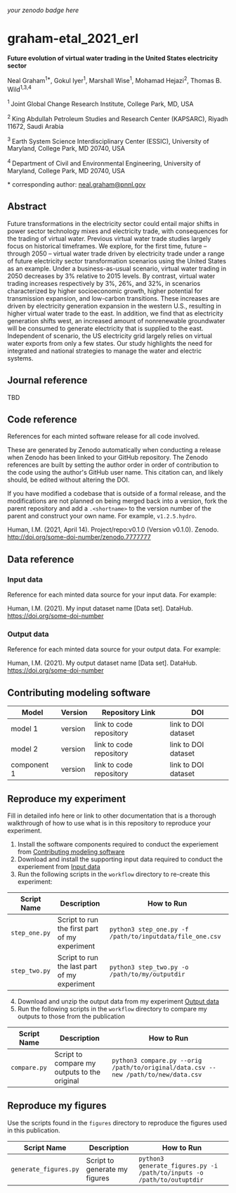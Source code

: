 _your zenodo badge here_

# graham-etal_2021_erl

**Future evolution of virtual water trading in the United States electricity sector**

Neal Graham<sup>1\*</sup>, Gokul Iyer<sup>1</sup>, Marshall Wise<sup>1</sup>, Mohamad Hejazi<sup>2</sup>, Thomas B. Wild<sup>1,3,4</sup>

<sup>1 </sup> Joint Global Change Research Institute, College Park, MD, USA

<sup>2 </sup> King Abdullah Petroleum Studies and Research Center (KAPSARC), Riyadh 11672, Saudi Arabia

<sup>3 </sup> Earth System Science Interdisciplinary Center (ESSIC), University of Maryland, College Park, MD 20740, USA

<sup>4 </sup> Department of Civil and Environmental Engineering, University of Maryland, College Park, MD 20740, USA


\* corresponding author:  neal.graham@pnnl.gov

## Abstract
Future transformations in the electricity sector could entail major shifts in power sector technology mixes and electricity trade, with consequences for the trading of virtual water. Previous virtual water trade studies largely focus on historical timeframes. We explore, for the first time, future – through 2050 – virtual water trade driven by electricity trade under a range of future electricity sector transformation scenarios using the United States as an example. Under a business-as-usual scenario, virtual water trading in 2050 decreases by 3% relative to 2015 levels. By contrast, virtual water trading increases respectively by 3%, 26%, and 32%, in scenarios characterized by higher socioeconomic growth, higher potential for transmission expansion, and low-carbon transitions. These increases are driven by electricity generation expansion in the western U.S., resulting in higher virtual water trade to the east. In addition, we find that as electricity generation shifts west, an increased amount of nonrenewable groundwater will be consumed to generate electricity that is supplied to the east. Independent of scenario, the US electricity grid largely relies on virtual water exports from only a few states. Our study highlights the need for integrated and national strategies to manage the water and electric systems.

## Journal reference
TBD

## Code reference
References for each minted software release for all code involved.  

These are generated by Zenodo automatically when conducting a release when Zenodo has been linked to your GitHub repository. The Zenodo references are built by setting the author order in order of contribution to the code using the author's GitHub user name.  This citation can, and likely should, be edited without altering the DOI.

If you have modified a codebase that is outside of a formal release, and the modifications are not planned on being merged back into a version, fork the parent repository and add a `.<shortname>` to the version number of the parent and construct your own name.  For example, `v1.2.5.hydro`.

Human, I.M. (2021, April 14). Project/repo:v0.1.0 (Version v0.1.0). Zenodo. http://doi.org/some-doi-number/zenodo.7777777

## Data reference

### Input data
Reference for each minted data source for your input data.  For example:

Human, I.M. (2021). My input dataset name [Data set]. DataHub. https://doi.org/some-doi-number

### Output data
Reference for each minted data source for your output data.  For example:

Human, I.M. (2021). My output dataset name [Data set]. DataHub. https://doi.org/some-doi-number

## Contributing modeling software
| Model | Version | Repository Link | DOI |
|-------|---------|-----------------|-----|
| model 1 | version | link to code repository | link to DOI dataset |
| model 2 | version | link to code repository | link to DOI dataset |
| component 1 | version | link to code repository | link to DOI dataset |

## Reproduce my experiment
Fill in detailed info here or link to other documentation that is a thorough walkthrough of how to use what is in this repository to reproduce your experiment.


1. Install the software components required to conduct the experiement from [Contributing modeling software](#contributing-modeling-software)
2. Download and install the supporting input data required to conduct the experiement from [Input data](#input-data)
3. Run the following scripts in the `workflow` directory to re-create this experiment:

| Script Name | Description | How to Run |
| --- | --- | --- |
| `step_one.py` | Script to run the first part of my experiment | `python3 step_one.py -f /path/to/inputdata/file_one.csv` |
| `step_two.py` | Script to run the last part of my experiment | `python3 step_two.py -o /path/to/my/outputdir` |

4. Download and unzip the output data from my experiment [Output data](#output-data)
5. Run the following scripts in the `workflow` directory to compare my outputs to those from the publication

| Script Name | Description | How to Run |
| --- | --- | --- |
| `compare.py` | Script to compare my outputs to the original | `python3 compare.py --orig /path/to/original/data.csv --new /path/to/new/data.csv` |

## Reproduce my figures
Use the scripts found in the `figures` directory to reproduce the figures used in this publication.

| Script Name | Description | How to Run |
| --- | --- | --- |
| `generate_figures.py` | Script to generate my figures | `python3 generate_figures.py -i /path/to/inputs -o /path/to/outuptdir` |
